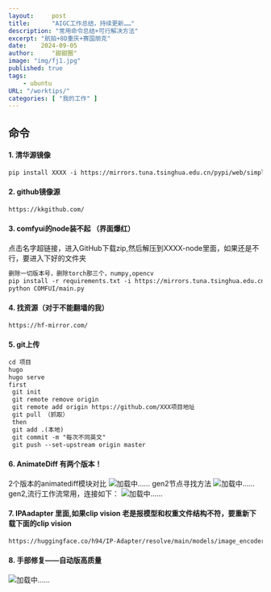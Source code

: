 ```yaml
---
layout:     post
title:      "AIGC工作总结，持续更新……"
description: "常用命令总结+可行解决方法"
excerpt: "航拍+8D重庆+赛国朋克"
date:    2024-09-05
author:     "甜甜圈"
image: "img/fj1.jpg"
published: true 
tags:
    - ubuntu 
URL: "/worktips/"
categories: [ "我的工作" ]    
---
```

## 命令
#### 1. 清华源镜像  
```html
pip install XXXX -i https://mirrors.tuna.tsinghua.edu.cn/pypi/web/simple
```
#### 2. github镜像源  
```html
https://kkgithub.com/
```
#### 3. comfyui的node装不起  （界面爆红）
点击名字超链接，进入GitHub下载zip,然后解压到XXXX-node里面，如果还是不行，要进入下好的文件夹

```html
删除一切版本号，删除torch那三个，numpy,opencv
pip install -r requirements.txt -i https://mirrors.tuna.tsinghua.edu.cn/pypi/web/simple
python COMFUI/main.py
```
#### 4. 找资源（对于不能翻墙的我）  
```html
https://hf-mirror.com/
```
#### 5. git上传  
```html
cd 项目
hugo
hugo serve
first
 git init
 git remote remove origin
 git remote add origin https://github.com/XXX项目地址
 git pull （抓取）
 then
 git add .(本地)
 git commit -m "每次不同英文"
 git push --set-upstream origin master
```
#### 6. AnimateDiff 有两个版本！
2个版本的animatediff模块对比
![加载中……](/img/tipcomfy/gen.png)
gen2节点寻找方法
![加载中……](/img/tipcomfy/gen2.png)
gen2,流行工作流常用，连接如下：
![加载中……](/img/tipcomfy/gennew.png)
#### 7. IPAadapter 里面,如果clip vision 老是报模型和权重文件结构不符，要重新下载下面的clip vision
```html
https://huggingface.co/h94/IP-Adapter/resolve/main/models/image_encoder/model.safetensors
```
#### 8. 手部修复——自动版高质量
![加载中……](/img/tipcomfy/flux.png)